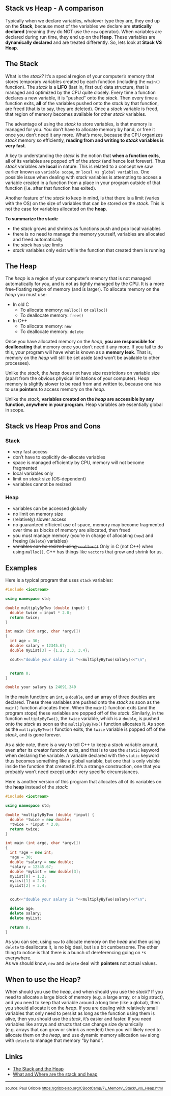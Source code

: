 ## Stack vs Heap - A comparison

Typically when we declare variables, whatever type they are, they end up on the **Stack**, because
most of the variables we declare are **statically declared** (meaning they do NOT use the `new`
operator). When variables are declared during run time, they end up on the **Heap**. These variables
are **dynamically declared** and are treated differently. So, lets look at **Stack VS Heap**.

## The Stack

What is the *stack*? It’s a special region of your computer’s memory that stores temporary variables
created by each function (including the `main()` function). The *stack* is a **LIFO** (last in,
first out) data structure, that is managed and optimized by the CPU quite closely. Every time a
function declares a new variable, it is "pushed" onto the *stack*. Then every time a function exits,
**all** of the variables pushed onto the *stack* by that function, are freed (that is to say, they
are deleted). Once a *stack* variable is freed, that region of memory becomes available for other
*stack* variables.

The advantage of using the *stack* to store variables, is that memory is managed for you. You don’t
have to allocate memory by hand, or free it once you don’t need it any more. What’s more, because
the CPU organizes *stack* memory so efficiently, **reading from and writing to *stack* variables is very fast**.

A key to understanding the *stack* is the notion that **when a function exits**, all of its
variables are popped off of the *stack* (and hence lost forever). Thus *stack* variables are
**local** in nature. This is related to a concept we saw earlier known as `variable scope`, or
`local vs global variables`. One possible issue when dealing with *stack* variables is attempting to
access a variable created in a function from a place in your program outside of that function
(i.e. after that function has exited).

Another feature of the *stack* to keep in mind, is that there is a limit (varies with the OS) on the
size of variables that can be stored on the *stack*. This is not the case for variables allocated on
the **heap**.

**To summarize the stack:**

  - the *stack* grows and shrinks as functions push and pop local variables
  - there is no need to manage the memory yourself, variables are allocated and freed automatically
  - the *stack* has size limits
  - *stack* variables only exist while the function that created them is running

## The Heap

The *heap* is a region of your computer’s memory that is not managed automatically for you, and is
not as tightly managed by the CPU. It is a more free-floating region of memory (and is larger). To
allocate memory on the *heap* you must use:

  - In old C
      - To allocate memory: `malloc()` or `calloc()`
      - To deallocate memory: `free()`
  - In C++
      - To allocate memory: `new`
      - To deallocate memory: `delete`

Once you have allocated memory on the *heap*, **you are responsible for deallocating** that memory
once you don’t need it any more. If you fail to do this, your program will have what is known as a
**memory leak**. That is, memory on the *heap* will still be set aside (and won’t be available to
other processes).

Unlike the *stack*, the *heap* does not have size restrictions on variable size (apart from the
obvious physical limitations of your computer). *Heap* memory is slightly slower to be read from and
written to, because one has to use **pointers** to access memory on the *heap*.

Unlike the *stack*, **variables created on the *heap* are accessible by any function, anywhere in
your program**. Heap variables are essentially global in scope.

## Stack vs Heap Pros and Cons

### Stack

  - very fast access
  - don’t have to explicitly de-allocate variables
  - space is managed efficiently by CPU, memory will not become fragmented
  - local variables only
  - limit on *stack* size (OS-dependent)
  - variables cannot be resized

### Heap

  - variables can be accessed globally
  - no limit on memory size
  - (relatively) slower access
  - no guaranteed efficient use of space, memory may become fragmented over time as blocks of memory
    are allocated, then freed
  - you must manage memory (you’re in charge of allocating (`new`) and freeing (`delete`) variables)
  - ~~variables can be resized using `realloc()`~~ Only in C (not C++) when using `malloc()`. C++
    has things like `vectors` that grow and shrink for us.

## Examples

Here is a typical program that uses `stack` variables:

``` cpp
#include <iostream>

using namespace std;

double multiplyByTwo (double input) {
  double twice = input * 2.0;
  return twice;
}

int main (int argc, char *argv[])
{
  int age = 30;
  double salary = 12345.67;
  double myList[3] = {1.2, 2.3, 3.4};

  cout<<"double your salary is "<<multiplyByTwo(salary)<<"\n";


  return 0;
}
```

``` cpp
double your salary is 24691.340
```

In the main function: an `int`, a `double`, and an array of three doubles are declared. These three
variables are pushed onto the *stack* as soon as the `main()` function allocates them. When the
`main()` function exits (and the program stops) these variables are popped off of the *stack*.
Similarly, in the function `multiplyByTwo()`, the `twice` variable, which is a `double`, is pushed
onto the *stack* as soon as the `multiplyByTwo()` function allocates it. As soon as the
`multiplyByTwo()` function exits, the `twice` variable is popped off of the *stack*, and is gone
forever.

As a side note, there is a way to tell C++ to keep a *stack* variable around, even after its creator
function exits, and that is to use the `static` keyword when declaring the variable. A variable
declared with the `static` keyword thus becomes something like a global variable, but one that is
only visible inside the function that created it. It’s a strange construction, one that you probably
won’t need except under very specific circumstances.

Here is another version of this program that allocates all of its variables on the **heap** instead
of the *stack*:

``` cpp
#include <iostream>

using namespace std;

double *multiplyByTwo (double *input) {
  double *twice = new double;
  *twice = *input * 2.0;
  return twice;
}

int main (int argc, char *argv[])
{
  int *age = new int;
  *age = 30;
  double *salary = new double;
  *salary = 12345.67;
  double *myList = new double[3];
  myList[0] = 1.2;
  myList[1] = 2.3;
  myList[2] = 3.4;


  cout<<"double your salary is "<<multiplyByTwo(salary)<<"\n";

  delete age;
  delete salary;
  delete myList;

  return 0;
}
```

As you can see, using `new` to allocate memory on the *heap* and then using `delete` to deallocate
it, is no big deal, but is a bit cumbersome. The other thing to notice is that there is a bunch of
dereferencing going on `*`s everywhere.  
As we should know, `new` and `delete` deal with **pointers** not actual values.

## When to use the Heap?

When should you use the *heap*, and when should you use the *stack*? If you need to allocate a large
block of memory (e.g. a large array, or a big struct), and you need to keep that variable around a
long time (like a global), then you should allocate it on the *heap*. If you are dealing with
relatively small variables that only need to persist as long as the function using them is alive,
then you should use the *stack*, it’s easier and faster. If you need variables like arrays and
structs that can change size dynamically (e.g. arrays that can grow or shrink as needed) then you
will likely need to allocate them on the *heap*, and use dynamic memory allocation `new` along with
`delete` to manage that memory “by hand”.

## Links

  - [The Stack and the Heap](http://www.learncpp.com/cpp-tutorial/79-the-stack-and-the-heap/)
  - [What and Where are the stack and
    heap](http://stackoverflow.com/questions/79923/what-and-where-are-the-stack-and-heap)

-----

<sub>source: Paul Gribble https://gribblelab.org/CBootCamp/7\_Memory\_Stack\_vs\_Heap.html</sub>

